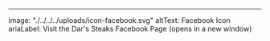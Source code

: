 ---
image: "./../../../uploads/icon-facebook.svg"
altText: Facebook Icon
ariaLabel: Visit the Dar's Steaks Facebook Page (opens in a new window)